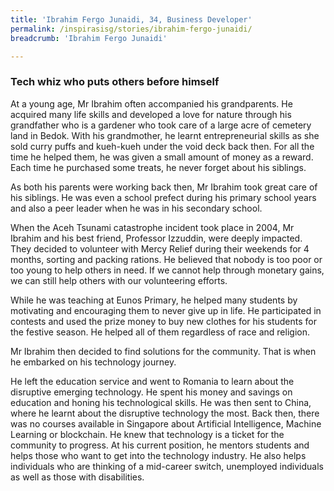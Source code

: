 ```yaml
---
title: 'Ibrahim Fergo Junaidi, 34, Business Developer'
permalink: /inspirasisg/stories/ibrahim-fergo-junaidi/
breadcrumb: 'Ibrahim Fergo Junaidi'

---
```



### **Tech whiz who puts others before himself**

At a young age, Mr Ibrahim often accompanied his grandparents. He acquired many life skills and developed a love for nature through his grandfather who is a gardener who took care of a large acre of cemetery land in Bedok. With his grandmother, he learnt entrepreneurial skills as she sold curry puffs and kueh-kueh under the void deck back then. For all the time he helped them, he was given a small amount of money as a reward. Each time he purchased some treats, he never forget about his siblings. 

As both his parents were working back then, Mr Ibrahim took great care of his siblings. He was even a school prefect during his primary school years and also a peer leader when he was in his secondary school. 

When the Aceh Tsunami catastrophe incident took place in 2004, Mr Ibrahim and his best friend, Professor Izzuddin, were deeply impacted. They decided to volunteer with Mercy Relief during their weekends for 4 months, sorting and packing rations. He believed that nobody is too poor or too young to help others in need. If we cannot help through monetary gains, we can still help others with our volunteering efforts.

While he was teaching at Eunos Primary, he helped many students by motivating and encouraging them to never give up in life. He participated in contests and used the prize money to buy new clothes for his students for the festive season. He helped all of them regardless of race and religion. 

Mr Ibrahim then decided to find solutions for the community. That is when he embarked on his technology journey. 

He left the education service and went to Romania to learn about the disruptive emerging technology. He spent his money and savings on education and honing his technological skills. He was then sent to China, where he learnt about the disruptive technology the most. Back then, there was no courses available in Singapore about Artificial Intelligence, Machine Learning or blockchain. He knew that technology is a ticket for the community to progress. At his current position, he mentors students and helps those who want to get into the technology industry. He also helps individuals who are thinking of a mid-career switch, unemployed individuals as well as those with disabilities.
